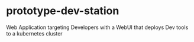 # prototype-dev-station
Web Application targeting Developers with a WebUI that deploys Dev tools to a kubernetes cluster

